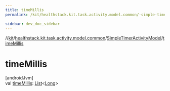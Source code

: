 ```yaml
---
title: timeMillis
permalink: /kit/healthstack.kit.task.activity.model.common/-simple-timer-activity-model/time-millis.html

sidebar: dev_doc_sidebar
---
```

//[kit](../../../index.html)/[healthstack.kit.task.activity.model.common](../index.html)/[SimpleTimerActivityModel](index.html)/[timeMillis](time-millis.html)



# timeMillis



[androidJvm]\
val [timeMillis](time-millis.html): [List](https://kotlinlang.org/api/latest/jvm/stdlib/kotlin.collections/-list/index.html)&lt;[Long](https://kotlinlang.org/api/latest/jvm/stdlib/kotlin/-long/index.html)&gt;




